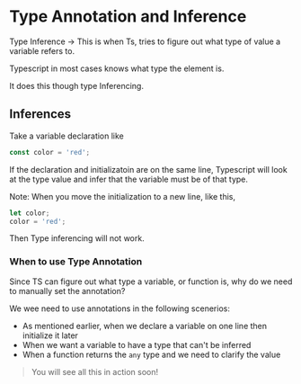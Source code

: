 # Type Annotation and Inference

Type Inference -> This is when Ts, tries to figure out what type of value a variable refers to.

Typescript in most cases knows what type the element is.

It does this though type Inferencing.

## Inferences

Take a variable declaration like

```javascript
const color = 'red';
```

If the declaration and initializatoin are on the same line, Typescript will look at the type value and infer that the variable must be of that type.

Note: When you move the initialization to a new line, like this,

```javascript
let color;
color = 'red';
```

Then Type inferencing will not work.

### When to use Type Annotation

Since TS can figure out what type a variable, or function is, why do we need to manually set the annotation?

We wee need to use annotations in the following scenerios:

- As mentioned earlier, when we declare a variable on one line then initialize it later
- When we want a variable to have a type that can't be inferred
- When a function returns the `any` type and we need to clarify the value

> You will see all this in action soon!
